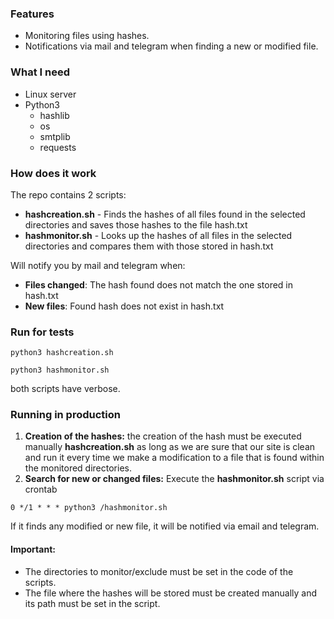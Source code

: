 ### Features

- Monitoring files using hashes.
- Notifications via mail and telegram when finding a new or modified file.

### What I need

+ Linux server
+ Python3
    + hashlib
    + os
    + smtplib
    + requests

### How does it work

The repo contains 2 scripts:

- **hashcreation.sh** - Finds the hashes of all files found in the selected directories and saves those hashes to the file hash.txt
- **hashmonitor.sh** - Looks up the hashes of all files in the selected directories and compares them with those stored in hash.txt

Will notify you by mail and telegram when:

- **Files changed**: The hash found does not match the one stored in hash.txt
- **New files**: Found hash does not exist in hash.txt

### Run for tests

`python3 hashcreation.sh`

`python3 hashmonitor.sh`

both scripts have verbose.

### Running in production

1. **Creation of the hashes:** the creation of the hash must be executed manually **hashcreation.sh** as long as we are sure that our site is clean and run it every time we make a modification to a file that is found within the monitored directories.
2. **Search for new or changed files:** Execute the **hashmonitor.sh** script via crontab

`0 */1 * * * python3 /hashmonitor.sh`

If it finds any modified or new file, it will be notified via email and telegram.

#### Important:
- The directories to monitor/exclude must be set in the code of the scripts.
- The file where the hashes will be stored must be created manually and its path must be set in the script.